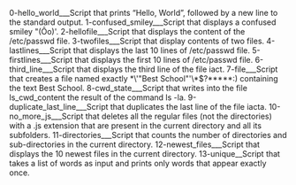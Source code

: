 0-hello_world___Script that prints “Hello, World”, followed by a new line to the standard output.
1-confused_smiley___Script that displays a confused smiley "(Ôo)'.
2-hellofile___Script that displays the content of the /etc/passwd file.
3-twofiles___Script that display contents of two files.
4-lastlines___Script that displays the last 10 lines of /etc/passwd file.
5-firstlines___Script that displays the first 10 lines of /etc/passwd file.
6-third_line___Script that displays the third line of the file iact.
7-file___Script that creates a file named exactly \*\\'"Best School"\'\\*$\?\*\*\*\*\*:) containing the text Best School.
8-cwd_state___Script that writes into the file ls_cwd_content the result of the command ls -la.
9-duplicate_last_line___Script that duplicates the last line of the file iacta.
10-no_more_js___Script that deletes all the regular files (not the directories) with a .js extension that are present in the current directory and all its subfolders.
11-directories___Script that counts the number of directories and sub-directories in the current directory.
12-newest_files___Script that displays the 10 newest files in the current directory.
13-unique__Script that takes a list of words as input and prints only words that appear exactly once.
